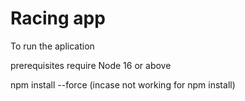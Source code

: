 # Racing app

To run the aplication

prerequisites require Node 16 or above

npm install --force 
(incase not working for npm install)

